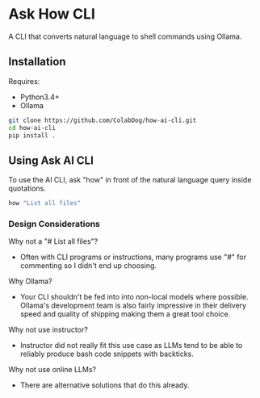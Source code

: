 # Ask How CLI

A CLI that converts natural language to shell commands using Ollama.


## Installation 

Requires:
- Python3.4+
- Ollama

```bash
git clone https://github.com/ColabDog/how-ai-cli.git
cd how-ai-cli
pip install .
```

## Using Ask AI CLI

To use the AI CLI, ask "how" in front of the natural language query inside quotations.

```bash
how "List all files"
```

### Design Considerations

Why not a "# List all files"? 
- Often with CLI programs or instructions, many programs use "#" for commenting so I didn't end up choosing.

Why Ollama?
- Your CLI shouldn't be fed into into non-local models where possible. Ollama's development team is also fairly impressive in their delivery
speed and quality of shipping making them a great tool choice.

Why not use instructor?
- Instructor did not really fit this use case as LLMs tend to be able to reliably produce bash code snippets
with backticks.

Why not use online LLMs?
- There are alternative solutions that do this already.
